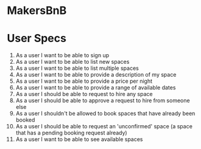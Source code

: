 # MakersBnB

# User Specs
1. As a user I want to be able to sign up
2. As a user I want to be able to list new spaces
3. As a user I want to be able to list multiple spaces
4. As a user I want to be able to provide a description of my space
5. As a user I want to be able to provide a price per night
6. As a user I want to be able to provide a range of available dates
7. As a user I should be able to request to hire any space
8. As a user I should be able to approve a request to hire from someone else
9. As a user I shouldn't be allowed to book spaces that have already been booked
10. As a user I should be able to request an 'unconfirmed' space (a space that has a pending booking request already)
11. As a user I want to be able to see available spaces
